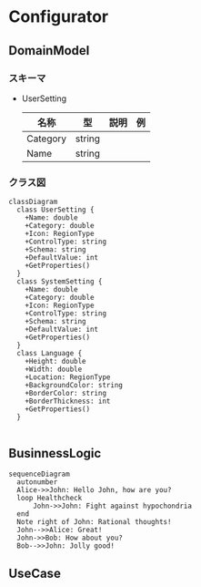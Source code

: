 # Configurator

## DomainModel

### スキーマ

- UserSetting

  |  名称  |  型  |  説明  |  例  |
  | ---- | ---- | ---- | ---- |
  |  Category  |  string  |  |  |
  |  Name  |  string  |  |  |

### クラス図

```mermaid
classDiagram
  class UserSetting {
    +Name: double
    +Category: double
    +Icon: RegionType
    +ControlType: string
    +Schema: string
    +DefaultValue: int
    +GetProperties()
  }
  class SystemSetting {
    +Name: double
    +Category: double
    +Icon: RegionType
    +ControlType: string
    +Schema: string
    +DefaultValue: int
    +GetProperties()
  }
  class Language {
    +Height: double
    +Width: double
    +Location: RegionType
    +BackgroundColor: string
    +BorderColor: string
    +BorderThickness: int
    +GetProperties()
  }
  
```

## BusinnessLogic

``` mermaid
sequenceDiagram
  autonumber
  Alice->>John: Hello John, how are you?
  loop Healthcheck
      John->>John: Fight against hypochondria
  end
  Note right of John: Rational thoughts!
  John-->>Alice: Great!
  John->>Bob: How about you?
  Bob-->>John: Jolly good!
```

## UseCase